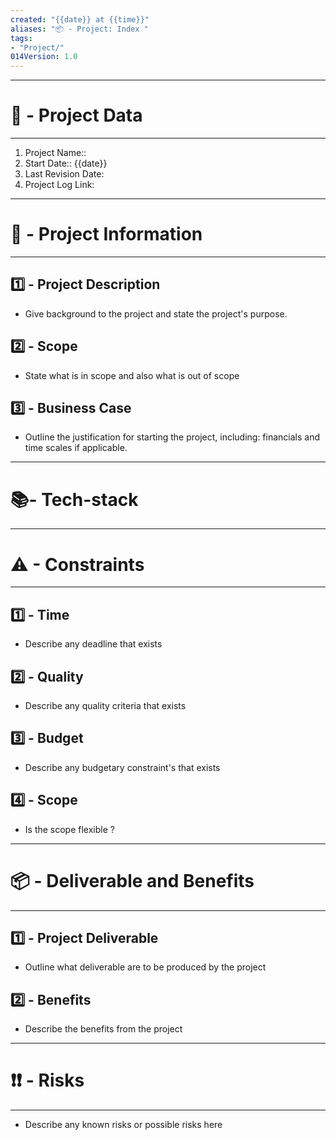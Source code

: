 ```yaml
---
created: "{{date}} at {{time}}"
aliases: "📦 - Project: Index "
tags:
- "Project/"
014Version: 1.0
---
```

---
# 🚀 - Project Data
---
1. Project Name::
4. Start Date:: {{date}}
5. Last Revision Date:
6. Project Log Link: 

---

# 📜 - Project Information
---

## 1️⃣ - Project Description
- Give background to the project and state the project's purpose.
## 2️⃣ - Scope
- State what is in scope and also what is out of scope
## 3️⃣ - Business Case
- Outline the justification for starting the project, including: financials and time scales if applicable.
---
# 📚- Tech-stack


--- 
# ⚠ - Constraints
---

## 1️⃣ - Time
- Describe any deadline that exists 
## 2️⃣ - Quality
- Describe any quality criteria that exists
## 3️⃣ - Budget
- Describe any budgetary constraint's that exists
## 4️⃣ - Scope
- Is the scope flexible ?

--- 
# 📦 - Deliverable and Benefits
---

## 1️⃣ - Project Deliverable
- Outline what deliverable are to be produced by the project 

## 2️⃣ - Benefits
- Describe the benefits from the project

--- 
# ❗❗ - Risks
---
- Describe any known risks or possible risks here
